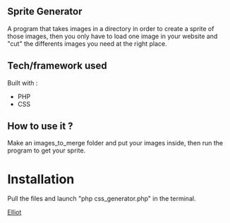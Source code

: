 ## Sprite Generator

A program that takes images in a directory in order to create a sprite of those images, then you only have to load one image in your website and "cut" the differents images you need at the right place.

## Tech/framework used

Built with :

- PHP
- CSS

## How to use it ?

Make an images_to_merge folder and put your images inside, then run the program to get your sprite.

# Installation

Pull the files and launch "php css_generator.php" in the terminal.

[Elliot](https://www.linkedin.com/in/elliot-garnero/)
